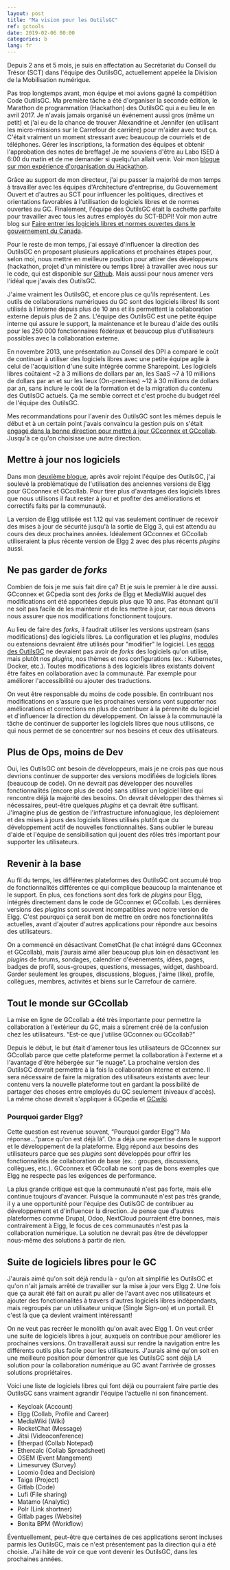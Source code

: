 ```yaml
---
layout: post
title: "Ma vision pour les OutilsGC"
ref: gctools
date: 2019-02-06 00:00
categories: b
lang: fr
---
```


Depuis 2 ans et 5 mois, je suis en affectation au Secrétariat du Conseil du Trésor (SCT) dans l'équipe des OutilsGC, actuellement appelée la Division de la Mobilisation numérique.

Pas trop longtemps avant, mon équipe et moi avions gagné la compétition Code OutilsGC. Ma première tâche a été d'organiser la seconde édition, le Marathon de programmation (Hackathon) des OutilsGC qui a eu lieu le en avril 2017. Je n'avais jamais organisé un événement aussi gros (même un petit) et j'ai eu de la chance de trouver Alexandrine et Jennifer (en utilisant les micro-missions sur le Carrefour de carrière) pour m'aider avec tout ça. C'était vraiment un moment stressant avec beaucoup de courriels et de téléphones. Gérer les inscriptions, la formation des équipes et obtenir l'approbation des notes de breffage! Je me souviens d'être au Labo ISED à 6:00 du matin et de me demander si quelqu'un allait venir. Voir mon [blogue sur mon expérience d'organisation du Hackathon](https://medium.com/@DerekAlton/lessons-from-the-field-da467ea7362e#8634).

Grâce au support de mon directeur, j'ai pu passer la majorité de mon temps à travailler avec les équipes d'Architecture d'entreprise, du Gouvernement Ouvert et d'autres au SCT pour influencer les politiques, directives et orientations favorables à l'utilisation de logiciels libres et de normes ouvertes au GC. Finalement, l'équipe des OutilsGC était la cachette parfaite pour travailler avec tous les autres employés du SCT-BDPI! Voir mon autre blog sur [Faire entrer les logiciels libres et normes ouvertes dans le gouvernement du Canada](../../../2019/02/07/Faire-entrer-logiciels-libres-normes-ouvertes-dans-gc.html).

Pour le reste de mon temps, j'ai essayé d'influencer la direction des OutilsGC en proposant plusieurs applications et prochaines étapes pour, selon moi, nous mettre en meilleure position pour attirer des développeurs (hackathon, projet d'un ministère ou temps libre) à travailler avec nous sur le code, qui est disponible sur [Github](https://github.com/gctools-outilsgc). Mais aussi pour nous amener vers l'idéal que j'avais des OutilsGC.

J'aime vraiment les OutilsGC, et encore plus ce qu'ils représentent. Les outils de collaborations numériques du GC sont des logiciels libres! Ils sont utilisés à l'interne depuis plus de 10 ans et ils permettent la collaboration externe depuis plus de 2 ans. L'équipe des OutilsGC est une petite équipe interne qui assure le support, la maintenance et le bureau d'aide des outils pour les 250 000 fonctionnaires fédéraux et beaucoup plus d'utilisateurs possibles avec la collaboration externe.

En novembre 2013, une présentation au Conseil des DPI a comparé le coût de continuer à utiliser des logiciels libres avec une petite équipe agile à celui de l'acquisition d'une suite intégrée comme Sharepoint. Les logiciels libres coûtaient ~2 à 3 millions de dollars par an, les SaaS ~7 à 10 millions de dollars par an et sur les lieux (On-premises) ~12 à 30 millions de dollars par an, sans inclure le coût de la formation et de la migration du contenu des OutilsGC actuels. Ça me semble correct et c'est proche du budget réel de l'équipe des OutilsGC.

Mes recommandations pour l'avenir des OutilsGC sont les mêmes depuis le début et à un certain point j'avais convaincu la gestion puis on s'était [engagé dans la bonne direction pour mettre à jour GCconnex et GCcollab](https://github.com/gctools-outilsgc/gcconnex/tree/elgg2.3_upgrade). Jusqu'à ce qu'on choisisse une autre direction.

## Mettre à jour nos logiciels

Dans mon [deuxième blogue](https://smellems.github.io/b/2016/11/22/Developpement-outilsgc-surtout-gcconnex.html), après avoir rejoint l'équipe des OutilsGC, j'ai soulevé la problématique de l'utilisation des anciennes versions de Elgg pour GCconnex et GCcollab. Pour tirer plus d'avantages des logiciels libres que nous utilisons il faut rester à jour et profiter des améliorations et correctifs faits par la communauté.

La version de Elgg utilisée est 1.12 qui vas seulement continuer de recevoir des mises à jour de sécurité jusqu'à la sortie de Elgg 3, qui est attendu au cours des deux prochaines années. Idéalement GCconnex et GCcollab utiliseraient la plus récente version de Elgg 2 avec des plus récents _plugins_ aussi.

## Ne pas garder de _forks_

Combien de fois je me suis fait dire ça? Et je suis le premier à le dire aussi. GCconnex et GCpedia sont des _forks_ de Elgg et MediaWiki auquel des modifications ont été apportées depuis plus que 10 ans. Pas étonnant qu'il ne soit pas facile de les maintenir et de les mettre à jour, car nous devons nous assurer que nos modifications fonctionnent toujours.

Au lieu de faire des _forks_, il faudrait utiliser les versions upstream (sans modifications) des logiciels libres. La configuration et les _plugins_, modules ou extensions devraient être utilisés pour "modifier" le logiciel. Les [repos des OutilsGC](https://github.com/gctools-outilsgc) ne devraient pas avoir de _forks_ des logiciels qu'on utilise, mais plutôt nos _plugins_, nos thèmes et nos configurations (ex. : Kubernetes, Docker, etc.). Toutes modifications à des logiciels libres existants doivent être faites en collaboration avec la communauté. Par exemple pour améliorer l'accessibilité ou ajouter des traductions.

On veut être responsable du moins de code possible. En contribuant nos modifications on s'assure que les prochaines versions vont supporter nos améliorations et corrections en plus de contribuer à la pérennité du logiciel et d'influencer la direction du développement. On laisse à la communauté la tâche de continuer de supporter les logiciels libres que nous utilisons, ce qui nous permet de se concentrer sur nos besoins et ceux des utilisateurs.

## Plus de Ops, moins de Dev

Oui, les OutilsGC ont besoin de développeurs, mais je ne crois pas que nous devrions continuer de supporter des versions modifiées de logiciels libres (beaucoup de code). On ne devrait pas développer des nouvelles fonctionnalités (encore plus de code) sans utiliser un logiciel libre qui rencontre déjà la majorité des besoins. On devrait développer des thèmes si nécessaires, peut-être quelques _plugins_ et ça devrait être suffisant. J'imagine plus de gestion de l'infrastructure infonuagique, les déploiement et des mises à jours des logiciels libres utilisés plutôt que du développement actif de nouvelles fonctionnalités. Sans oublier le bureau d'aide et l'équipe de sensibilisation qui jouent des rôles très important pour supporter les utilisateurs.

## Revenir à la base

Au fil du temps, les différentes plateformes des OutilsGC ont accumulé trop de fonctionnalités différentes ce qui complique beaucoup la maintenance et le support. En plus, ces fonctions sont des fork de _plugins_ pour Elgg, intégrés directement dans le code de GCconnex et GCcollab. Les dernières versions des _plugins_ sont souvent incompatibles avec notre version de Elgg. C'est pourquoi ça serait bon de mettre en ordre nos fonctionnalités actuelles, avant d'ajouter d'autres applications pour répondre aux besoins des utilisateurs.

On a commencé en désactivant CometChat (le chat intégré dans GCconnex et GCcollab), mais j'aurais aimé aller beaucoup plus loin en désactivant les _plugins_ de forums, sondages, calendrier d'événements, idées, pages, badges de profil, sous-groupes, questions, messages, widget, dashboard. Garder seulement les groupes, discussions, blogues, j'aime (like), profile, collègues, membres, activités et biens sur le Carrefour de carrière.

## Tout le monde sur GCcollab

La mise en ligne de GCcollab a été très importante pour permettre la collaboration à l'extérieur du GC, mais a sûrement créé de la confusion chez les utilisateurs. “Est-ce que j'utilise GCconnex ou GCcollab?”

Depuis le début, le but était d'amener tous les utilisateurs de GCconnex sur GCcollab parce que cette plateforme permet la collaboration à l'externe et a l'avantage d'être hébergée sur “le nuage”. La prochaine version des OutilsGC devrait permettre à la fois la collaboration interne et externe. Il sera nécessaire de faire la migration des utilisateurs existants avec leur contenu vers la nouvelle plateforme tout en gardant la possibilité de partager des choses entre employés du GC seulement (niveaux d'accès). La même chose devrait s'appliquer à GCpedia et [GCwiki](https://wiki.gccollab.ca/Main_Page).

### Pourquoi garder Elgg?

Cette question est revenue souvent, “Pourquoi garder Elgg”? Ma réponse...”parce qu'on est déjà là”. On a déjà une expertise dans le support et le développement de la plateforme. Elgg répond aux besoins des utilisateurs parce que ses _plugins_ sont développés pour offrir les fonctionnalités de collaboration de base (ex. : groupes, discussions, collègues, etc.). GCconnex et GCcollab ne sont pas de bons exemples que Elgg ne respecte pas les exigences de performance.

La plus grande critique est que la communauté n'est pas forte, mais elle continue toujours d'avancer. Puisque la communauté n'est pas très grande, il y a une opportunité pour l'équipe des OutilsGC de contribuer au développement et d'influencer la direction. Je pense que d'autres plateformes comme Drupal, Odoo, NextCloud pourraient être bonnes, mais contrairement à Elgg, le focus de ces communautés n'est pas la collaboration numérique. La solution ne devrait pas être de développer nous-même des solutions à partir de rien.

## Suite de logiciels libres pour le GC

J'aurais aimé qu'on soit déjà rendu là - qu'on ait simplifié les OutilsGC et qu'on n'ait jamais arrêté de travailler sur la mise à jour vers Elgg 2. Une fois que ça aurait été fait on aurait pu aller de l'avant avec nos utilisateurs et ajouter des fonctionnalités à travers d'autres logiciels libres indépendants, mais regroupés par un utilisateur unique (Single Sign-on) et un portail. Et c'est là que ça devient vraiment intéressant!

On ne veut pas recréer le monolith qu'on avait avec Elgg 1. On veut créer une suite de logiciels libres à jour, auxquels on contribue pour améliorer les prochaines versions. On travaillerait aussi sur rendre la navigation entre les différents outils plus facile pour les utilisateurs. J'aurais aimé qu'on soit en une meilleure position pour démontrer que les OutilsGC sont déjà LA solution pour la collaboration numérique au GC avant l'arrivée de grosses solutions propriétaires.

Voici une liste de logiciels libres qui font déjà ou pourraient faire partie des OutilsGC sans vraiment agrandir l'équipe l'actuelle ni son financement.

- Keycloak (Account)
- Elgg (Collab, Profile and Career)
- MediaWiki (Wiki)
- RocketChat (Message)
- Jitsi (Videoconference)
- Etherpad (Collab Notepad)
- Ethercalc (Collab Spreadsheet)
- OSEM (Event Mangement)
- Limesurvey (Survey)
- Loomio (Idea and Decision) 
- Taiga (Project)
- Gitlab (Code)
- Lufi (File sharing)
- Matamo (Analytic)
- Polr (Link shortner)
- Gitlab pages (Website)
- Bonita BPM (Workflow)

Éventuellement, peut-être que certaines de ces applications seront incluses parmis les OutilsGC, mais ce n'est présentement pas la direction qui a été choisie. J'ai hâte de voir ce que vont devenir les OutilsGC, dans les prochaines années.
